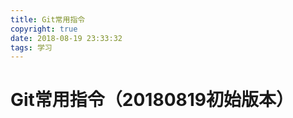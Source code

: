 ```yaml
---
title: Git常用指令
copyright: true
date: 2018-08-19 23:33:32
tags: 学习
---
```


# Git常用指令（20180819初始版本）

